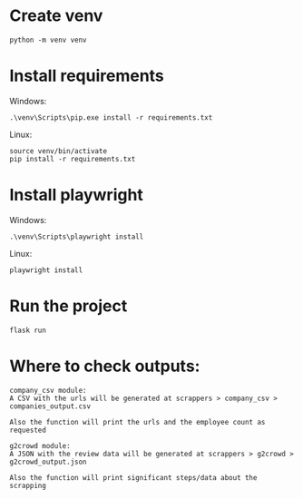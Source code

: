 # Create venv

```
python -m venv venv
```

# Install requirements

Windows:

```
.\venv\Scripts\pip.exe install -r requirements.txt
```

Linux:

```
source venv/bin/activate
pip install -r requirements.txt
```

# Install playwright

Windows:

```
.\venv\Scripts\playwright install
```

Linux:

```
playwright install
```

# Run the project

```
flask run
```

# Where to check outputs:

```
company_csv module:
A CSV with the urls will be generated at scrappers > company_csv > companies_output.csv

Also the function will print the urls and the employee count as requested
```

```
g2crowd module:
A JSON with the review data will be generated at scrappers > g2crowd > g2crowd_output.json

Also the function will print significant steps/data about the scrapping
```
